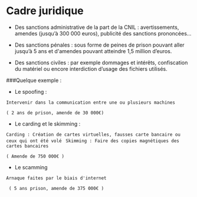 # Cadre juridique

- Des sanctions administrative de la part de la CNIL : avertissements, amendes (jusqu’à 300 000 euros), publicité des sanctions prononcées…

- Des sanctions pénales : sous forme de peines de prison pouvant aller jusqu’à 5 ans et d'amendes pouvant atteindre 1,5 million d’euros.

- Des sanctions civiles : par exemple dommages et intérêts, confiscation du matériel ou encore interdiction d’usage des fichiers utilisés.

###Quelque exemple :
- Le spoofing :

``Intervenir dans la communication entre une ou plusieurs machines``

``( 2 ans de prison, amende de 30 000€)``

- Le carding et le skimming : 
  
``Carding : Création de cartes virtuelles, fausses carte bancaire ou ceux qui ont été volé
``
``Skimming : Faire des copies magnétiques des cartes bancaires``

``( Amende de 750 000€ )``

- Le scamming
  
``Arnaque faites par le biais d'internet``

`` ( 5 ans prison, amende de 375 000€ )``
